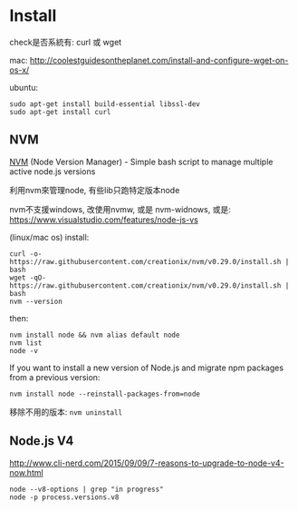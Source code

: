 # Install

check是否系統有: curl 或 wget

mac:  http://coolestguidesontheplanet.com/install-and-configure-wget-on-os-x/

ubuntu: 

```
sudo apt-get install build-essential libssl-dev
sudo apt-get install curl
```

## NVM

[NVM](https://github.com/creationix/nvm) (Node Version Manager) - Simple bash script to manage multiple active node.js versions

利用nvm來管理node, 有些lib只跑特定版本node

nvm不支援windows, 改使用nvmw, 或是 nvm-widnows, 或是: 
https://www.visualstudio.com/features/node-js-vs

(linux/mac os) install: 

```
curl -o- https://raw.githubusercontent.com/creationix/nvm/v0.29.0/install.sh | bash
wget -qO- https://raw.githubusercontent.com/creationix/nvm/v0.29.0/install.sh | bash
nvm --version
```

then: 

```
nvm install node && nvm alias default node
nvm list
node -v
```

If you want to install a new version of Node.js and migrate npm packages from a previous version:

```
nvm install node --reinstall-packages-from=node
```

移除不用的版本: `nvm uninstall`

## Node.js V4

http://www.cli-nerd.com/2015/09/09/7-reasons-to-upgrade-to-node-v4-now.html

```
node --v8-options | grep "in progress"
node -p process.versions.v8
```